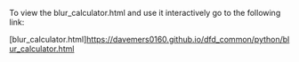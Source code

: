 To view the blur_calculator.html and use it interactively go to the following link:

[blur_calculator.html]<https://davemers0160.github.io/dfd_common/python/blur_calculator.html>
